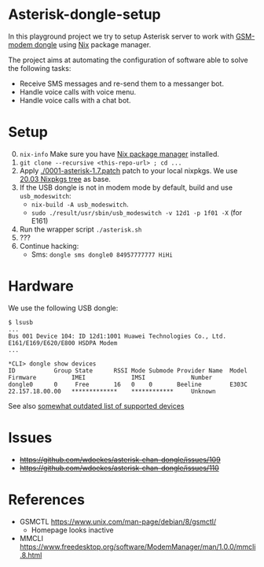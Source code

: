 Asterisk-dongle-setup
=====================

In this playground project we try to setup Asterisk server to work with
[GSM-modem dongle](https://github.com/wdoekes/asterisk-chan-dongle) using
[Nix](https://nixos.org) package manager.

The project aims at automating the configuration of software able to solve the following
tasks:

* Receive SMS messages and re-send them to a messanger bot.
* Handle voice calls with voice menu.
* Handle voice calls with a chat bot.

Setup
=====

0. `nix-info` Make sure you have [Nix package manager](https://nixos.org/nix) installed.
1. `git clone --recursive <this-repo-url> ; cd ...`
2. Apply [./0001-asterisk-1.7.patch](./0001-asterisk-1.7.patch) patch to your
   local nixpkgs. We use [20.03 Nixpkgs tree](https://github.com/NixOS/nixpkgs/tree/076c67fdea6d0529a568c7d0e0a72e6bc161ecf5/) as base.
3. If the USB dongle is not in modem mode by default, build and use
   `usb_modeswitch`:
   * `nix-build -A usb_modeswitch`.
   * `sudo ./result/usr/sbin/usb_modeswitch -v 12d1 -p 1f01 -X` (for E161)
4. Run the wrapper script `./asterisk.sh`
5. ???
6. Continue hacking:
   * Sms: `dongle sms dongle0 84957777777 HiHi`

Hardware
========

We use the following USB dongle:


```
$ lsusb
...
Bus 001 Device 104: ID 12d1:1001 Huawei Technologies Co., Ltd.  E161/E169/E620/E800 HSDPA Modem
...
```

```
*CLI> dongle show devices
ID           Group State      RSSI Mode Submode Provider Name  Model      Firmware          IMEI             IMSI             Number        
dongle0      0     Free       16   0    0       Beeline        E303C      22.157.18.00.00   *************    ************     Unknown
```

See also [somewhat outdated list of supported devices](https://github.com/bg111/asterisk-chan-dongle/wiki/Requirements-and-Limitations)

Issues
======


* ~~https://github.com/wdoekes/asterisk-chan-dongle/issues/109~~
* ~~https://github.com/wdoekes/asterisk-chan-dongle/issues/110~~


References
==========

* GSMCTL https://www.unix.com/man-page/debian/8/gsmctl/
  - Homepage looks inactive
* MMCLI https://www.freedesktop.org/software/ModemManager/man/1.0.0/mmcli.8.html
